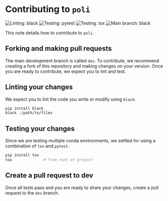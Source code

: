 # Contributing to `poli`

![Linting: black](https://img.shields.io/badge/Linting-black-black)
![Testing: pytest](https://img.shields.io/badge/Testing-pytest-blue)
![Testing: tox](https://img.shields.io/badge/Testing-tox-blue)
![Main branch: black](https://img.shields.io/badge/Pull_request_to-dev-blue)

This note details how to contribute to `poli`.

## Forking and making pull requests

The main development branch is called `dev`. To contribute, we recommend creating a fork of this repository and making changes on your version. Once you are ready to contribute, we expect you to lint and test.

## Linting your changes

We expect you to lint the code you write or modify using `black`.

```bash
pip install black
black ./path/to/files
```

## Testing your changes

Since we are testing multiple conda environments, we settled for using a combination of `tox` and `pytest`.

```bash
pip install tox
tox              # from root of project
```

## Create a pull request to dev

Once all tests pass and you are ready to share your changes, create a pull request to the `dev` branch.